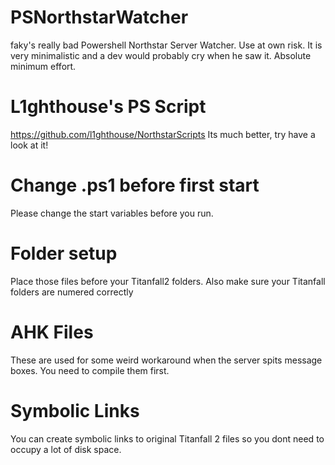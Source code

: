 # PSNorthstarWatcher
faky's really bad Powershell Northstar Server Watcher. Use at own risk. It is very minimalistic and a dev would probably cry when he saw it. Absolute minimum effort.
# L1ghthouse's PS Script
https://github.com/l1ghthouse/NorthstarScripts
Its much better, try have a look at it!
# Change .ps1 before first start
Please change the start variables before you run.
# Folder setup
Place those files before your Titanfall2 folders. Also make sure your Titanfall folders are numered correctly
# AHK Files
These are used for some weird workaround when the server spits message boxes. You need to compile them first.
# Symbolic Links
You can create symbolic links to original Titanfall 2 files so you dont need to occupy a lot of disk space.
